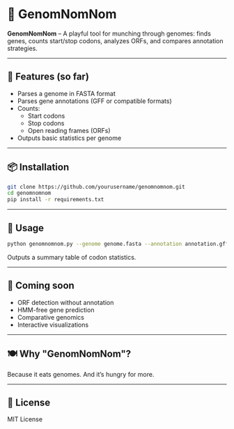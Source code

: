 # 🧬 GenomNomNom

**GenomNomNom** – A playful tool for munching through genomes: finds genes, counts start/stop codons, analyzes ORFs, and compares annotation strategies.

---

## 🚀 Features (so far)

- Parses a genome in FASTA format
- Parses gene annotations (GFF or compatible formats)
- Counts:
  - Start codons
  - Stop codons
  - Open reading frames (ORFs)
- Outputs basic statistics per genome

---

## 📦 Installation

```bash
git clone https://github.com/yourusername/genomnomnom.git
cd genomnomnom
pip install -r requirements.txt
````

---

## 🧪 Usage

```bash
python genomnomnom.py --genome genome.fasta --annotation annotation.gff
```

Outputs a summary table of codon statistics.

---

## 🔮 Coming soon

* ORF detection without annotation
* HMM-free gene prediction
* Comparative genomics
* Interactive visualizations

---

## 🍽️ Why "GenomNomNom"?

Because it eats genomes. And it’s hungry for more.

---

## 📜 License

MIT License

```
